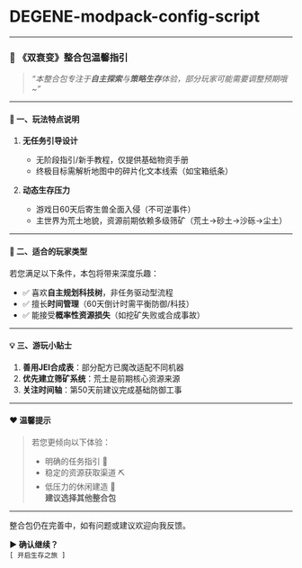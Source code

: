 # DEGENE-modpack-config-script


---

### 🌱 **《双衰变》整合包温馨指引**  
> *“本整合包专注于**自主探索**与**策略生存**体验，部分玩家可能需要调整预期哦~”*

---

#### 📖 **一、玩法特点说明**  
1. **无任务引导设计**  
   - 无阶段指引/新手教程，仅提供基础物资手册  
   - 终极目标需解析地图中的碎片化文本线索（如宝箱纸条）  

2. **动态生存压力**  
   - 游戏日60天后寄生兽全面入侵（不可逆事件）  
   - 主世界为荒土地貌，资源前期依赖多级筛矿（荒土→砂土→沙砾→尘土）

---

#### 🌟 **二、适合的玩家类型**  
若您满足以下条件，本包将带来深度乐趣：  
- ✅ 喜欢**自主规划科技树**，非任务驱动型流程  
- ✅ 擅长**时间管理**（60天倒计时需平衡防御/科技）  
- ✅ 能接受**概率性资源损失**（如挖矿失败或合成事故）  

---

#### 💡 **三、游玩小贴士**  
1. **善用JEI合成表**：部分配方已魔改适配不同机器  
2. **优先建立筛矿系统**：荒土是前期核心资源来源
3. **关注时间轴**：第50天前建议完成基础防御工事  

---

#### ❤️ **温馨提示**  
> 若您更倾向以下体验：  
> - 明确的任务指引 📜  
> - 稳定的资源获取渠道 ⛏️  
> - 低压力的休闲建造 🏡  
> **建议选择其他整合包**

---

整合包仍在完善中，如有问题或建议欢迎向我反馈。

**▶ 确认继续？**  
`[ 开启生存之旅 ]`  

